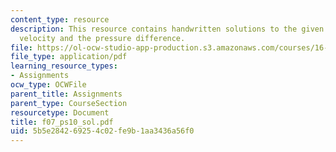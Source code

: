 ```yaml
---
content_type: resource
description: This resource contains handwritten solutions to the given problem on
  velocity and the pressure difference.
file: https://ol-ocw-studio-app-production.s3.amazonaws.com/courses/16-01-unified-engineering-i-ii-iii-iv-fall-2005-spring-2006/5b5e284269254c02fe9b1aa3436a56f0_f07_ps10_sol.pdf
file_type: application/pdf
learning_resource_types:
- Assignments
ocw_type: OCWFile
parent_title: Assignments
parent_type: CourseSection
resourcetype: Document
title: f07_ps10_sol.pdf
uid: 5b5e2842-6925-4c02-fe9b-1aa3436a56f0
---
```

